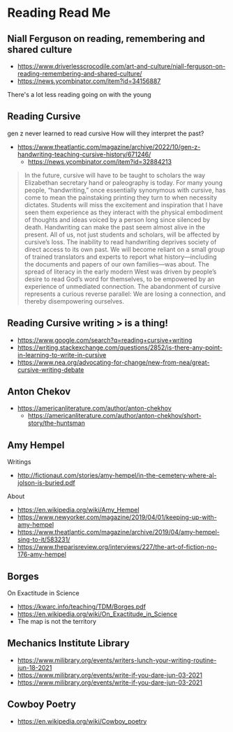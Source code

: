 # Reading Read Me

## Niall Ferguson on reading, remembering and shared culture

* https://www.driverlesscrocodile.com/art-and-culture/niall-ferguson-on-reading-remembering-and-shared-culture/
* https://news.ycombinator.com/item?id=34156887

There's a lot less reading going on with the young


## Reading Cursive

gen z never learned to read cursive
How will they interpret the past?

* https://www.theatlantic.com/magazine/archive/2022/10/gen-z-handwriting-teaching-cursive-history/671246/
  * https://news.ycombinator.com/item?id=32884213
>In the future, cursive will have to be taught to scholars the way Elizabethan secretary hand or paleography is today.
>For many young people, “handwriting,” once essentially synonymous with cursive, has come to mean the painstaking printing they turn to when necessity dictates.
>Students will miss the excitement and inspiration that I have seen them experience as they interact with the physical embodiment of thoughts and ideas voiced by a person long since silenced by death. Handwriting can make the past seem almost alive in the present.
>All of us, not just students and scholars, will be affected by cursive’s loss. The inability to read handwriting deprives society of direct access to its own past. We will become reliant on a small group of trained translators and experts to report what history—including the documents and papers of our own families—was about. The spread of literacy in the early modern West was driven by people’s desire to read God’s word for themselves, to be empowered by an experience of unmediated connection. The abandonment of cursive represents a curious reverse parallel: We are losing a connection, and thereby disempowering ourselves.

## Reading Cursive writing > is a thing!

* https://www.google.com/search?q=reading+cursive+writing
* https://writing.stackexchange.com/questions/2852/is-there-any-point-in-learning-to-write-in-cursive
* https://www.nea.org/advocating-for-change/new-from-nea/great-cursive-writing-debate


## Anton Chekov

* https://americanliterature.com/author/anton-chekhov
	* https://americanliterature.com/author/anton-chekhov/short-story/the-huntsman

## Amy Hempel

Writings

* http://fictionaut.com/stories/amy-hempel/in-the-cemetery-where-al-jolson-is-buried.pdf

About

* https://en.wikipedia.org/wiki/Amy_Hempel
* https://www.newyorker.com/magazine/2019/04/01/keeping-up-with-amy-hempel
* https://www.theatlantic.com/magazine/archive/2019/04/amy-hempel-sing-to-it/583231/
* https://www.theparisreview.org/interviews/227/the-art-of-fiction-no-176-amy-hempel


## Borges

On Exactitude in Science

* https://kwarc.info/teaching/TDM/Borges.pdf
* https://en.wikipedia.org/wiki/On_Exactitude_in_Science
* The map is not the territory


## Mechanics Institute Library

* https://www.milibrary.org/events/writers-lunch-your-writing-routine-jun-18-2021
* https://www.milibrary.org/events/write-if-you-dare-jun-03-2021
* https://www.milibrary.org/events/write-if-you-dare-jun-03-2021

## Cowboy Poetry

* https://en.wikipedia.org/wiki/Cowboy_poetry

